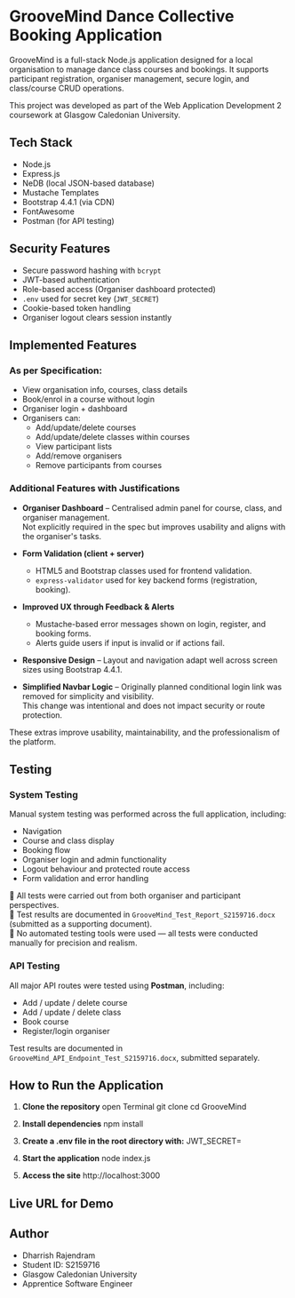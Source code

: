 # GrooveMind Dance Collective Booking Application

GrooveMind is a full-stack Node.js application designed for a local organisation to manage dance class courses and bookings. It supports participant registration, organiser management, secure login, and class/course CRUD operations.

This project was developed as part of the Web Application Development 2 coursework at Glasgow Caledonian University.

## Tech Stack
- Node.js
- Express.js
- NeDB (local JSON-based database)
- Mustache Templates
- Bootstrap 4.4.1 (via CDN)
- FontAwesome
- Postman (for API testing)

## Security Features
- Secure password hashing with `bcrypt`
- JWT-based authentication
- Role-based access (Organiser dashboard protected)
- `.env` used for secret key (`JWT_SECRET`)
- Cookie-based token handling
- Organiser logout clears session instantly

## Implemented Features

### As per Specification:
- View organisation info, courses, class details
- Book/enrol in a course without login
- Organiser login + dashboard
- Organisers can:
  - Add/update/delete courses
  - Add/update/delete classes within courses
  - View participant lists
  - Add/remove organisers
  - Remove participants from courses

### Additional Features with Justifications

- **Organiser Dashboard** – Centralised admin panel for course, class, and organiser management.  
  Not explicitly required in the spec but improves usability and aligns with the organiser's tasks.

- **Form Validation (client + server)**  
  - HTML5 and Bootstrap classes used for frontend validation.  
  - `express-validator` used for key backend forms (registration, booking).

- **Improved UX through Feedback & Alerts**  
  - Mustache-based error messages shown on login, register, and booking forms.  
  - Alerts guide users if input is invalid or if actions fail.

- **Responsive Design** – Layout and navigation adapt well across screen sizes using Bootstrap 4.4.1.

- **Simplified Navbar Logic** – Originally planned conditional login link was removed for simplicity and visibility.  
  This change was intentional and does not impact security or route protection.

These extras improve usability, maintainability, and the professionalism of the platform.


## Testing

### System Testing
Manual system testing was performed across the full application, including:

- Navigation
- Course and class display
- Booking flow
- Organiser login and admin functionality
- Logout behaviour and protected route access
- Form validation and error handling

🔹 All tests were carried out from both organiser and participant perspectives.  
🔹 Test results are documented in `GrooveMind_Test_Report_S2159716.docx` (submitted as a supporting document).  
🔹 No automated testing tools were used — all tests were conducted manually for precision and realism.

### API Testing
All major API routes were tested using **Postman**, including:

- Add / update / delete course
- Add / update / delete class
- Book course
- Register/login organiser

Test results are documented in `GrooveMind_API_Endpoint_Test_S2159716.docx`, submitted separately.  

## How to Run the Application

1. **Clone the repository**
   open Terminal
   git clone <git-url>
   cd GrooveMind

2. **Install dependencies**
   npm install

3. **Create a .env file in the root directory with:**
  JWT_SECRET=<yourSecretKey>

4. **Start the application**
   node index.js

5. **Access the site**
   http://localhost:3000


## Live URL for Demo 

## Author
- Dharrish Rajendram
- Student ID: S2159716
- Glasgow Caledonian University
- Apprentice Software Engineer